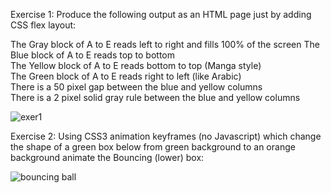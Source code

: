 Exercise 1: Produce the following output as an HTML page just by adding CSS flex layout:

The Gray block of A to E reads left to right and fills 100% of the screen 
The Blue block of A to E reads top to bottom  
The Yellow block of A to E reads bottom to top (Manga style)  
The Green block of A to E reads right to left (like Arabic)  
There is a 50 pixel gap between the blue and yellow columns  
There is a 2 pixel solid gray rule between the blue and yellow columns 

![exer1](https://user-images.githubusercontent.com/14170402/36648259-427f6d38-1a4e-11e8-9df5-0b1b55a9eead.PNG)

Exercise 2: Using CSS3 animation keyframes (no Javascript) which change the shape of a green box below from green background to an orange background animate the Bouncing (lower) box:

![bouncing ball](https://user-images.githubusercontent.com/14170402/36648343-9795401c-1a4f-11e8-9f8a-078bf83fe631.gif)


